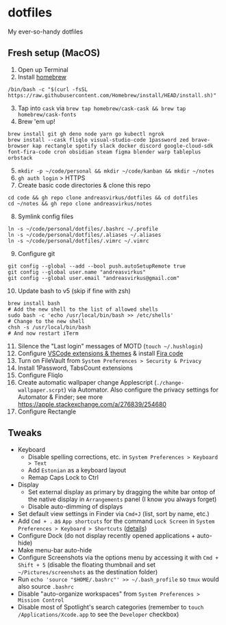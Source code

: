 # dotfiles
My ever-so-handy dotfiles

## Fresh setup (MacOS)

1. Open up Terminal
2. Install [homebrew](https://brew.sh)
```
/bin/bash -c "$(curl -fsSL https://raw.githubusercontent.com/Homebrew/install/HEAD/install.sh)"
```
3. Tap into `cask` via `brew tap homebrew/cask-cask && brew tap homebrew/cask-fonts`
4. Brew 'em up!
```
brew install git gh deno node yarn go kubectl ngrok
brew install --cask fliqlo visual-studio-code 1password zed brave-browser kap rectangle spotify slack docker discord google-cloud-sdk font-fira-code cron obsidian steam figma blender warp tableplus orbstack
```
5. `mkdir -p ~/code/personal && mkdir ~/code/kanban && mkdir ~/notes`
6. `gh auth login` > HTTPS
7. Create basic code directories & clone this repo
```
cd code && gh repo clone andreasvirkus/dotfiles && cd dotfiles
cd ~/notes && gh repo clone andreasvirkus/notes
```
8. Symlink config files
```
ln -s ~/code/personal/dotfiles/.bashrc ~/.profile
ln -s ~/code/personal/dotfiles/.aliases ~/.aliases
ln -s ~/code/personal/dotfiles/.vimrc ~/.vimrc
```
9. Configure git
```
git config --global --add --bool push.autoSetupRemote true
git config --global user.name "andreasvirkus"
git config --global user.email "andreasvirkus@gmail.com"
```
10. Update bash to v5 (skip if fine with zsh)
```
brew install bash
# Add the new shell to the list of allowed shells
sudo bash -c 'echo /usr/local/bin/bash >> /etc/shells'
# Change to the new shell
chsh -s /usr/local/bin/bash
# And now restart iTerm
```
11.  Silence the "Last login" messages of MOTD (`touch ~/.hushlogin`)
12.  Configure [VSCode extensions & themes](./vscode) & install [Fira code](https://github.com/tonsky/FiraCode)
13.  Turn on FileVault from `System Preferences > Security & Privacy`
14.  Install 1Password, TabsCount extensions
15.  Configure Fliqlo
16.  Create automatic wallpaper change Applescript (`./change-wallpaper.scrpt`) via Automator. Also configure the privacy
settings for Automator & Finder; see more https://apple.stackexchange.com/a/276839/254680
17.  Configure Rectangle

## Tweaks

- Keyboard
  - Disable spelling corrections, etc. in `System Preferences > Keyboard > Text`
  - Add `Estonian` as a keyboard layout
  - Remap Caps Lock to Ctrl
- Display
  - Set external display as primary by dragging the white bar ontop of the native display in `Arrangements` panel (I know you always forget)
  - Disable auto-dimming of displays
- Set default view settings in Finder via `Cmd+J` (list, sort by name, etc.)
- Add `Cmd + .` as `App shortcuts` for the command `Lock Screen` in `System Preferences > Keyboard > Shortcuts` ([details](https://apple.stackexchange.com/a/336408/254680))
- Configure Dock (do not display recently opened applications + auto-hide)
- Make menu-bar auto-hide
- Configure Screenshots via the options menu by accessing it with `Cmd + Shift + 5` (disable the floating thumbnail and set `~/Pictures/screenshots` as the destination folder)
- Run `echo 'source "$HOME/.bashrc"' >> ~/.bash_profile` so `tmux` would also source `.bashrc`
- Disable "auto-organize workspaces" from `System Preferences > Mission Control`
- Disable most of Spotlight's search categories (remember to `touch /Applications/Xcode.app` to see the `Developer` checkbox)
